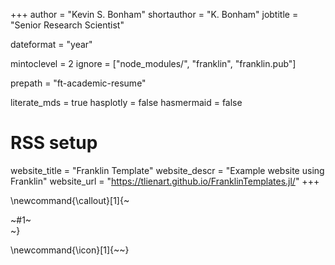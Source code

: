 +++
author = "Kevin S. Bonham"
shortauthor = "K. Bonham"
jobtitle = "Senior Research Scientist"

dateformat = "year"

mintoclevel = 2
ignore = ["node_modules/", "franklin", "franklin.pub"]

prepath = "ft-academic-resume"

literate_mds = true
hasplotly = false
hasmermaid = false

# RSS setup
website_title = "Franklin Template"
website_descr = "Example website using Franklin"
website_url   = "https://tlienart.github.io/FranklinTemplates.jl/"
+++

\newcommand{\callout}[1]{~~~<div class="alert alert-note"><div>~~~#1~~~</div></div>~~~}

\newcommand{\icon}[1]{~~~<i class="fas fa-~~~!#1~~~"></i>~~~}
